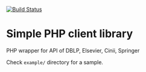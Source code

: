 [![Build Status](https://travis-ci.org/snuzi/php-wrapper-dblp.svg?branch=master)](https://travis-ci.org/snuzi/php-wrapper-dblp)

# Simple PHP client library
PHP wrapper for API of DBLP, Elsevier, Cinii, Springer

Check `example/` directory for a sample.

